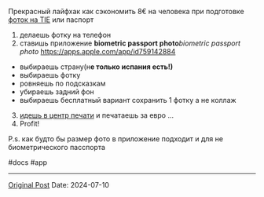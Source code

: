 Прекрасный лайфхак как сэкономить 8€ на человека при подготовке [фоток на TIE](229.md) или паспорт

1. делаешь фотку на телефон
2. ставишь приложение **biometric passport photo***biometric passport photo* https://apps.apple.com/app/id759142884
- выбираешь страну(н**е только испания есть!)**
- выбираешь фотку
- ровняешь по подсказкам
- убираешь задний фон
- выбираешь бесплатный вариант сохранить 1 фотку а не коллаж
3. [идешь в центр печати](1704.md) и печатаешь за евро
...
5. Profit!

P.s. как будто бы размер фото в приложение подходит и для не биометрического пасспорта

#docs #app

---
[Original Post](https://t.me/lev2tarragona/2402)
Date: 2024-07-10
